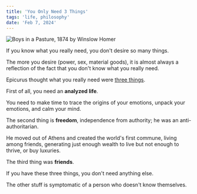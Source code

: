 ```yaml
---
title: 'You Only Need 3 Things'
tags: 'life, philosophy'
date: 'Feb 7, 2024'
---
```


![Boys in a Pasture, 1874 by Winslow Homer](/images/boys.jpeg)

If you know what you really need, you don't desire so many things.

The more you desire (power, sex, material goods), it is almost always a reflection of the fact that you don't know what you really need.

Epicurus thought what you really need were [three things](https://youtu.be/NZLvjleeR0U?si=soxT8F6Pp3HZ0lI_&t=930).

First of all, you need an **analyzed life**.

You need to make time to trace the origins of your emotions, unpack your emotions, and calm your mind.

The second thing is **freedom**, independence from authority; he was an anti-authoritarian.

He moved out of Athens and created the world's first commune, living among friends, generating just enough wealth to live but not enough to thrive, or buy luxuries.

The third thing was **friends**.

If you have these three things, you don't need anything else.

The other stuff is symptomatic of a person who doesn't know themselves.
